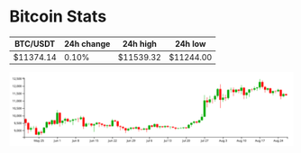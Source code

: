 # Bitcoin Stats

BTC/USDT|24h change|24h high|24h low|
|---|---|---|---|
|$11374.14|0.10%|$11539.32|$11244.00|

<img src="./chart.svg">
